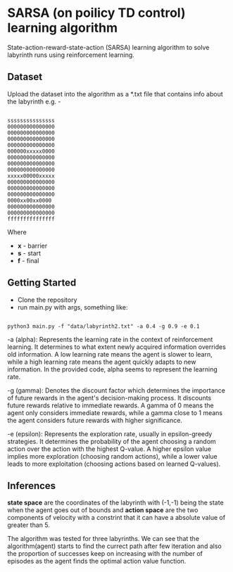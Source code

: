 # SARSA (on poilicy TD control) learning algorithm
State-action-reward-state-action (SARSA) learning algorithm to solve labyrinth runs using reinforcement learning.

## Dataset 
Upload the dataset into the algorithm as a *.txt file that contains info about the labyrinth e.g. - 

<pre><code>
sssssssssssssss
000000000000000
000000000000000
000000000000000
000000000000000
000000xxxxx0000
000000000000000
000000000000000
000000000000000
xxxxx00000xxxxx
000000000000000
000000000000000
000000000000000
0000xx00xx0000
000000000000000
000000000000000
fffffffffffffff
</code></pre>

Where
- **x** - barrier
- **s** - start
- **f** - final

## Getting Started
- Clone the repository
</pre></code>
- run main.py with args, something like: 
<pre><code>
python3 main.py -f "data/labyrinth2.txt" -a 0.4 -g 0.9 -e 0.1
</pre></code>
-a (alpha): Represents the learning rate in the context of reinforcement learning. It determines to what extent newly acquired information overrides old information. A low learning rate means the agent is slower to learn, while a high learning rate means the agent quickly adapts to new information. In the provided code, alpha seems to represent the learning rate.

-g (gamma): Denotes the discount factor which determines the importance of future rewards in the agent's decision-making process. It discounts future rewards relative to immediate rewards. A gamma of 0 means the agent only considers immediate rewards, while a gamma close to 1 means the agent considers future rewards with higher significance.

-e (epsilon): Represents the exploration rate, usually in epsilon-greedy strategies. It determines the probability of the agent choosing a random action over the action with the highest Q-value. A higher epsilon value implies more exploration (choosing random actions), while a lower value leads to more exploitation (choosing actions based on learned Q-values).

## Inferences
**state space** are the coordinates of the labyrinth with (-1,-1) being the state when the agent goes out of bounds and 
**action space** are the two components of velocity with a constrint that it can have a absolute value of greater than 5.

The algorithm was tested for three labyrinths. We can see that the algorithm(agent) starts to find the currect path after few iteration and also the proportion of successes keep on increasing with the number of episodes as the agent finds the optimal action value function.
